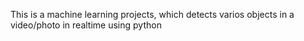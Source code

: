 This is a machine learning projects, which detects varios objects in a video/photo in realtime using python
